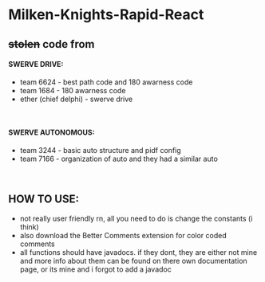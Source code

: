 # Milken-Knights-Rapid-React
## ~~stolen~~ code from
#### SWERVE DRIVE:
- team 6624 - best path code and 180 awarness code
- team 1684 - 180 awarness code
- ether (chief delphi) - swerve drive  
<br/>

#### SWERVE AUTONOMOUS:
- team 3244 - basic auto structure and pidf config
- team 7166 - organization of auto and they had a similar auto
<br/>

## HOW TO USE:
- not really user friendly rn, all you need to do is change the constants (i think)
- also download the Better Comments extension for color coded comments
- all functions should have javadocs. if they dont, they are either not mine and more info about them can be found on there own documentation page, or its mine and i forgot to add a javadoc
